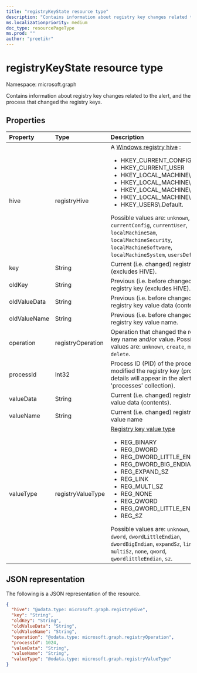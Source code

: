 ```yaml
---
title: "registryKeyState resource type"
description: "Contains information about registry key changes related to the alert, and the process that changed the registry keys."
ms.localizationpriority: medium
doc_type: resourcePageType
ms.prod: ""
author: "preetikr"
---
```


# registryKeyState resource type

Namespace: microsoft.graph

Contains information about registry key changes related to the alert, and the process that changed the registry keys.

## Properties

| Property     | Type        | Description |
|:-------------|:------------|:------------|
|hive|registryHive|A [Windows registry hive](/windows/desktop/sysinfo/registry-hives) : <ul><li>HKEY_CURRENT_CONFIG</li> <li>HKEY_CURRENT_USER</li> <li>HKEY_LOCAL_MACHINE\SAM</li> <li>HKEY_LOCAL_MACHINE\Security</li> <li>HKEY_LOCAL_MACHINE\Software</li> <li>HKEY_LOCAL_MACHINE\System</li> <li>HKEY_USERS\\.Default.</li></ul> Possible values are: `unknown`, `currentConfig`, `currentUser`, `localMachineSam`, `localMachineSecurity`, `localMachineSoftware`, `localMachineSystem`, `usersDefault`.|
|key|String|Current (i.e. changed) registry key (excludes HIVE).|
|oldKey|String|Previous (i.e. before changed) registry key (excludes HIVE).|
|oldValueData|String|Previous (i.e. before changed) registry key value data (contents).|
|oldValueName|String|Previous (i.e. before changed) registry key value name.|
|operation|registryOperation|Operation that changed the registry key name and/or value. Possible values are: `unknown`, `create`, `modify`, `delete`.|
|processId|Int32|Process ID (PID) of the process that modified the registry key (process details will appear in the alert 'processes' collection).|
|valueData|String|Current (i.e. changed) registry key value data (contents).|
|valueName|String|Current (i.e. changed) registry key value name|
|valueType|registryValueType|[Registry key value type](/windows/desktop/sysinfo/registry-value-types) <ul><li>REG_BINARY</li> <li>REG_DWORD</li> <li>REG_DWORD_LITTLE_ENDIAN</li> <li>REG_DWORD_BIG_ENDIAN</li><li>REG_EXPAND_SZ</li> <li>REG_LINK</li> <li>REG_MULTI_SZ</li> <li>REG_NONE</li> <li>REG_QWORD</li> <li>REG_QWORD_LITTLE_ENDIAN</li> <li>REG_SZ</li></ul> Possible values are: `unknown`, `binary`, `dword`, `dwordLittleEndian`, `dwordBigEndian`, `expandSz`, `link`, `multiSz`, `none`, `qword`, `qwordlittleEndian`, `sz`.|

## JSON representation

The following is a JSON representation of the resource.

<!-- {
  "blockType": "resource",
  "optionalProperties": [

  ],
  "@odata.type": "microsoft.graph.registryKeyState"
}-->

```json
{
  "hive": "@odata.type: microsoft.graph.registryHive",
  "key": "String",
  "oldKey": "String",
  "oldValueData": "String",
  "oldValueName": "String",
  "operation": "@odata.type: microsoft.graph.registryOperation",
  "processId": 1024,
  "valueData": "String",
  "valueName": "String",
  "valueType": "@odata.type: microsoft.graph.registryValueType"
}

```

<!-- uuid: 8fcb5dbc-d5aa-4681-8e31-b001d5168d79
2015-10-25 14:57:30 UTC -->
<!-- {
  "type": "#page.annotation",
  "description": "registryKeyState resource",
  "keywords": "",
  "section": "documentation",
  "tocPath": ""
}-->


